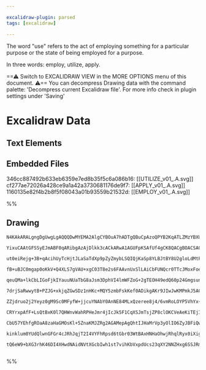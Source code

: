 ```yaml
---

excalidraw-plugin: parsed
tags: [excalidraw]

---
```


The word "use" refers to the act of employing something for a particular purpose or the state of being employed for a purpose.

In three words: employ, utilize, apply.





==⚠  Switch to EXCALIDRAW VIEW in the MORE OPTIONS menu of this document. ⚠== You can decompress Drawing data with the command palette: 'Decompress current Excalidraw file'. For more info check in plugin settings under 'Saving'


# Excalidraw Data
## Text Elements
## Embedded Files
346cc887492b633eb6359e7ed8b35f5c6a086b16: [[UTILIZE_v01_.A.svg]]
cf277ae72026a428ce9a1a42a3730681176de9f7: [[APPLY_v01_.A.svg]]
1160135e82f4b2b8f5f08043a01b93559b21532d: [[EMPLOY_v01_.A.svg]]

%%
## Drawing
```compressed-json
N4KAkARALgngDgUwgLgAQQQDwMYEMA2AlgCYBOuA7hADTgQBuCpAzoQPYB2KqATLZMzYBXUtiRoIACyhQ4zZAHoFAc0JRJQgEYA6bGwC2CgF7N6hbEcK4OCtptbErHALRY8RMpWdx8Q1TdIEfARcZgRmBShcZQUebQBmbQAGGjoghH0EDihmbgBtcDBQMBLoeHF0Qn1opH5SxhZ2LjQARiSAVna6yAbWTgA5TjFuFoB2ABYANnb4+PH2gA5uiEIO

YixuCAAtGFSSyEJmABF0qARibgAzAjDlkk3cACkARwA1AGUFpKSAfUf4gCK8QACgBOACSACt4rhMAAxPalS6EfD4d6wYKbSS4bAaQKIgRQUhsADWCAA6iR1CNlswiaSEOiYJiJIIPASIMS/JIOOFcq1lmw4Di1LtWt9ltZlCzUEllphuM5ZqDkvMFqD4gtRvFpuNxssxbLtFN4klJqDRjwOpMpuNRrT6WSAMJsfBsUibInWZjCwLZDmaHEk5RctY

ut0eiRejg+3B+qAcihUyTcHjtJLaSaTdXp9pZyZmybLSQIQjKaSp8YLBJtBY8U2gloLdMtPiFAQIc7cUbtUHqhYLeJt/YQEPCODg4j81B5AC6y0u5Eyk+4HCEqOWoeIvOY07XG/bEE0wjWAFFgplstO58shHBiLgzhdWpbTXnxnMWr3lkQOCTV+u+A/mw2Bks+qDXPgtyHnSj5CNOECIGsqzKByyLBCuEgtC0BYtPE7QIHWlzjJoPCaAslztJcSR

fB+uBJC0mgap0oKkV+Q4XLS7gVAU+xgC03T8e2s6FAAvnUxSlLAiCbFUNQcr0TTcJMoxFoeikDEMFQtOMPA8KMBn1vqh6rOsCoSFsRgcocJzBE+Vw3AgdzgRAkwUAAMgA8s8ABKWy1Ie6FohiFRSDieIBSOdLEmSlLENSAowY6jIhZsbL3Juwjlju04CYeQoirAIwSoeUoynKh7magSpjJmHTxK+eGgu08xdIehpptW3w8FW4w0fp7RWmpUXJeG7

qeuQMa+lkCbLIGoFjkIYauuNUaTbG8aJsm3DphVI4lmWFZoG+2gTEOH49edQ60p24GmgsunLItE5Tvk86BUuCCYag+5AYeW45QBB4jseS3EOeGQzde70jneD72S+9bWvMX48MNpS/v+aC/cBoFdmgkHQSNcEIUhjgcKhC4ol9LnYJc+mjLgCCWkkaO4LpCxiKCuAtOzPC4A1prZthqnrKClyjByzDcfk7b8YJLTCWJEmHtJoVycokX1EwfTNKgnR

7drjSaRwwytB+PZJG+xkjqZGwSDz1nHKc+MQY5zmbFskKef0ADikgAKr9JIwJwKMPmkJ5ACCJGecoACaaEosFzKhdiuIiFrhIxRS22JSNOdMjKEDpZx/1ZTyfI0vlwrYKKxWG5AZUVI3EBVc4A7aLWozfHqSQfi1SztYqfXaPpVaDUZOGgsOpTRQyY2Rug0YbTNAZBoty0RhN3rTf6yxJvFKatAskynQWvYtMxnQ2kP+2luWCbHTpCSgm/ZpzAx6

ZZjdruo2j2Yeyz0gM9Sc0MFyfW+jjcuYNAbY0AnNE84MLxQzeree8j4/6vmRoLOYP5VhYx+ggw8bo8bgUJk5JKJNNhkxQknDCLk5iTGwNgAcEwZ6aEmLMBAnD8KgmZucBYmh8KUWwJMeip9NA4SljLNAvF9h5T4orfYIkSiiXADDCAuA4BwHRJg7gkloAlkyJsIgj9EQMEIAgCgAAhDeW5F6bAAMTfFcSkOoEBsAiHjOCM4+h0Q50cRIJxp4WihN

CRYrxpAfF+LsQtBxK0l7QHWnvWahRPHeJmr4jIcJk5F1CqXSJmTsjZP8clOKCVeAeKiTEjIASGT5LSq6DK6SalZL8T5CucDUCKMgG0kpfjPK13ruKQ2GTontJyZwKAcJcD6BRIaXp4zan6DhNM94hAjAVCtNU4pUBSkABUsBQCjmYvWEBgiXDSaUfp+y/F6NICc6JbAKAllwOBaBNy9mlNPGsKOzzXkhBcnGYkVAPHS2JKiAAGjtK0mY5gDnNAzH

CbU57YEhfgROaA8zaHaGMOsKl+5ZnaKMJZRg2AGAMepAgQhtIJHaMrVp3yOlIO6ZyJBFiQwkA2VsoGf1ShcuIEE1AklIA2NdC5JxOppWTA5D5BAyh1xxmca2VVPAICMpuYk4EBAEAyAqKKjAKDsj1LJLLPiEAnFwmtTagkkAnE2LhE6doTobF2stVHBYUc4Q2NlYJS1RwZhcL9XLS1oTewDndQ6318QjgtCje0I48QbFOnVf6qVzYWhOlBAm8YUc

kinklum0YUdQlwnGFGr4cJRhJqjT2I4VYFhRpsd6tGbr03WtBAxHNHaOhwjRhqlRyx0iXigHE4MW5zUjhXqkqNaYeA2PiPG9N5pSWjB7aGpxUcjgdA6M2yYV90xRotD1GxFb006iSEcb1UakhRx4K6+IUar51iOEcKNfVA2nijh+0Yp4jg2PbZu+IPq4R5mPaWvCIaLVWqjjY747Qo2nl9U6Vmg6SgwxudYegoRx2b3AvI0oLi3HuM3bugsRayP5

tQ6eW9+bXG3rhK46DI4XHwdNAidNVtXGcbIwh1st7vihKbVxpdUcs23qXY2NNZHxg6SSJRmDOks1WznXJ083xn1do0ykJWajdkTJNclIZUAmh7mIaUOAgQzDCGYL7Ug3LNkVE+ZARccyEDyrWEwOhaBDVZFwJoYI4EiS0uWNgIgcBuAhcoSODg7moukFC/lIQUBfwVGi5qyAdhIQIGwDkd4cW4AAFk2DrF+QFoLDkoIIHAOJOg6FwgGPUaJIAA==


```
%%